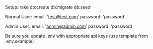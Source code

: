 Setup:
rake db:create db:migrate db:seed

Normal User:
email: 'test@test.com'
password: 'password'

Admin User:
email: 'admin@admin.com'
password: 'password'

Be sure you update .env with appropriate api keys (use template from .env.example)
